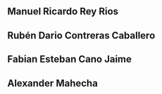 ## **Manuel Ricardo Rey Rios**
## **Rubén Dario Contreras Caballero**
## **Fabian Esteban Cano Jaime**
## **Alexander Mahecha**

